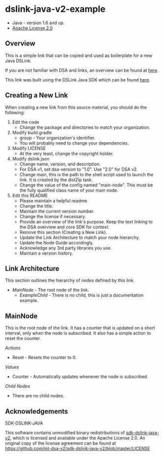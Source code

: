# dslink-java-v2-example

* Java - version 1.6 and up.
* [Apache License 2.0](http://www.apache.org/licenses/LICENSE-2.0)


## Overview

This is a simple link that can be copied and used as boilerplate for a new Java DSLink.

If you are not familiar with DSA and links, an overview can be found at
[here](http://iot-dsa.org/get-started/how-dsa-works).

This link was built using the DSLink Java SDK which can be found
[here](https://github.com/iot-dsa-v2/sdk-dslink-java-v2).


## Creating a New Link

When creating a new link from this source material, you should do the following:

1. Edit the code
    - Change the package and directories to match your organization.
2. Modify build.gradle
    - group - Your organization's identifier.
    - You will probably need to change your dependencies.
3. Modify LICENSE
    - At the very least, change the copyright holder.
4. Modify dslink.json
    - Change name, version, and description.
    - For DSA v1, set dsa-version to "1.0".  Use "2.0" for DSA v2.
    - Change main, this is the path to the shell script used to launch the link.  It is 
      created by the distZip task.
    - Change the value of the config named "main-node". This must be the fully qualified
      class name of your main node.
5. Edit this README
    - Please maintain a helpful readme.
    - Change the title.
    - Maintain the current version number.
    - Change the license if necessary.
    - Provide an overview of the link's purpose.  Keep the text linking to the DSA overview
      and core SDK for context.
    - Remove this section (Creating a New Link).
    - Update the Link Architecture to match your node hierarchy.
    - Update the Node Guide accordingly.
    - Acknowledge any 3rd party libraries you use.
    - Maintain a version history.

## Link Architecture

This section outlines the hierarchy of nodes defined by this link.

- _MainNode_ - The root node of the link.
  - _ExampleChild_ - There is no child, this is just a documentation example.


## MainNode

This is the root node of the link.  It has a counter that is updated on a short interval,
only when the node is subscribed.  It also has a simple action to reset the counter.

_Actions_
- Reset - Resets the counter to 0.

_Values_
- Counter - Automatically updates whenever the node is subscribed.

_Child Nodes_
- There are no child nodes.


## Acknowledgements

SDK-DSLINK-JAVA

This software contains unmodified binary redistributions of 
[sdk-dslink-java-v2](https://github.com/iot-dsa-v2/sdk-dslink-java-v2), which is licensed 
and available under the Apache License 2.0. An original copy of the license agreement can be found 
at https://github.com/iot-dsa-v2/sdk-dslink-java-v2/blob/master/LICENSE

